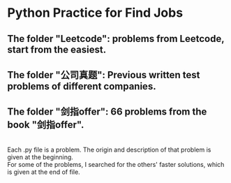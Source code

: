 # Python Practice for Find Jobs<br />
## The folder "Leetcode": problems from Leetcode, start from the easiest. <br />
## The folder "公司真题": Previous written test problems of different companies. <br />
## The folder "剑指offer": 66 problems from the book "剑指offer". <br />
<br />
Each .py file is a problem. The origin and description of that problem is given at the beginning. <br />
For some of the problems, I searched for the others' faster solutions, which is given at the end of file.
